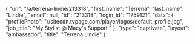{
    "url": "\/a\/terrena-lindie\/213318",
    "first_name": "Terrena",
    "last_name": "Lindie",
    "email": null,
    "id": "213318",
    "login_id": "1759121",
    "data": {
        "profilePhoto": "\/\/sitecdn.tvpage.com\/player\/logos\/default_profile.jpg",
        "job_title": "My Stylist @ Macy's Support "
    },
    "type": "captivate",
    "layout": "ambassador",
    "title": "Terrena Lindie"
}